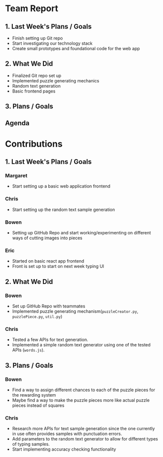# Team Report
## 1. Last Week's Plans / Goals
- Finish setting up Git repo  
- Start investigating our technology stack  
- Create small prototypes and foundational code for the web app  
## 2. What We Did  
- Finalized Git repo set up
- Implemented puzzle generating mechanics
- Random text generation
- Basic frontend pages
## 3. Plans / Goals  
## Agenda
# Contributions  
## 1. Last Week's Plans / Goals
### Margaret  
- Start setting up a basic web application frontend  
### Chris  
- Start setting up the random text sample generation  
### Bowen  
- Setting up GitHub Repo and start working/experimenting on different ways of cutting images into pieces  
### Eric  
- Started on basic react app frontend
- Front is set up to start on next week typing UI
## 2. What We Did  
### Bowen
- Set up GitHub Repo with teammates
- Implemented puzzle generating mechanism(`puzzleCreator.py`, `puzzlePiece.py`, `util.py`)
### Chris
- Tested a few APIs for text generation.
- Implemented a simple random text generator using one of the tested APIs (`words.js`).
## 3. Plans / Goals  
### Bowen
- Find a way to assign different chances to each of the puzzle pieces for the rewarding system
- Maybe find a way to make the puzzle pieces more like actual puzzle pieces instead of squares
### Chris
- Research more APIs for text sample generation since the one currently in use often provides samples with punctuation errors.
- Add parameters to the random text generator to allow for different types of typing samples.
- Start implementing accuracy checking functionality